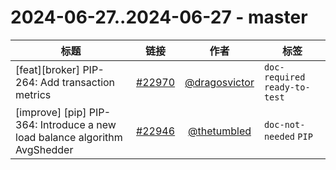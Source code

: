 # 2024-06-27..2024-06-27 - master
| 标题 | 链接 | 作者 | 标签 |
| - | :--: | :--: | - |
| [feat][broker] PIP-264: Add transaction metrics | [#22970](https://github.com/apache/pulsar/pull/22970) | [@dragosvictor](https://github.com/dragosvictor) | `doc-required` `ready-to-test`  | 
| [improve] [pip] PIP-364: Introduce a new load balance algorithm AvgShedder | [#22946](https://github.com/apache/pulsar/pull/22946) | [@thetumbled](https://github.com/thetumbled) | `doc-not-needed` `PIP`  | 
